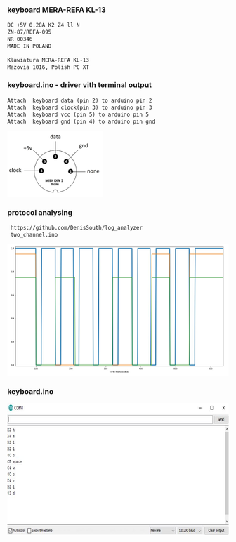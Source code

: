 ### keyboard MERA-REFA KL-13

    DC +5V 0.28A K2 Z4 ll N
    ZN-87/REFA-095
    NR 00346
    MADE IN POLAND

    Klawiatura MERA-REFA KL-13
    Mazovia 1016, Polish PC XT

### keyboard.ino - driver vith terminal output

    Attach  keyboard data (pin 2) to arduino pin 2
    Attach  keyboard clock(pin 3) to arduino pin 3
    Attach  keyboard vcc (pin 5) to arduino pin 5
    Attach  keyboard gnd (pin 4) to arduino pin gnd
<img src = "mazolvia_pinout.jpg" alt = "mazolvia_pinout.jpg" height = "150">

### protocol analysing 
     https://github.com/DenisSouth/log_analyzer
     two_channel.ino
<img src = "first_byte.jpg" alt = "first_byte.jpg" height = "300">

### keyboard.ino
<img src = "keyboard_test.jpg" alt = "keyboard_test.jpg" height = "300">

